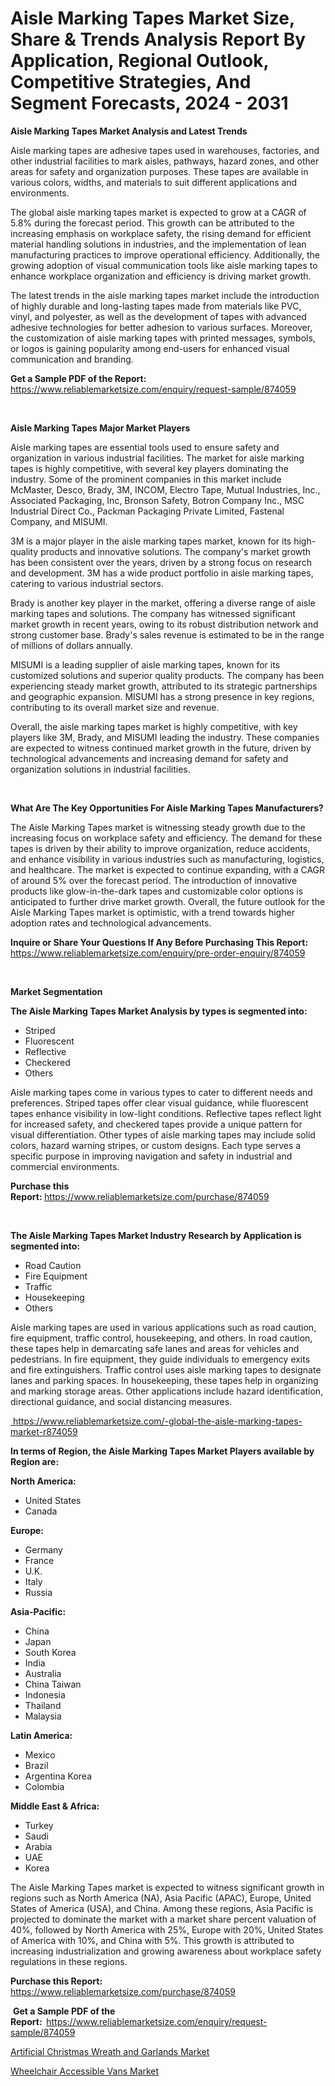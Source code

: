 <p><h1>Aisle Marking Tapes Market Size, Share & Trends Analysis Report By Application, Regional Outlook, Competitive Strategies, And Segment Forecasts, 2024 - 2031</h1></p><p><strong>Aisle Marking Tapes Market Analysis and Latest Trends</strong></p>
<p><p>Aisle marking tapes are adhesive tapes used in warehouses, factories, and other industrial facilities to mark aisles, pathways, hazard zones, and other areas for safety and organization purposes. These tapes are available in various colors, widths, and materials to suit different applications and environments.</p><p>The global aisle marking tapes market is expected to grow at a CAGR of 5.8% during the forecast period. This growth can be attributed to the increasing emphasis on workplace safety, the rising demand for efficient material handling solutions in industries, and the implementation of lean manufacturing practices to improve operational efficiency. Additionally, the growing adoption of visual communication tools like aisle marking tapes to enhance workplace organization and efficiency is driving market growth.</p><p>The latest trends in the aisle marking tapes market include the introduction of highly durable and long-lasting tapes made from materials like PVC, vinyl, and polyester, as well as the development of tapes with advanced adhesive technologies for better adhesion to various surfaces. Moreover, the customization of aisle marking tapes with printed messages, symbols, or logos is gaining popularity among end-users for enhanced visual communication and branding.</p></p>
<p><strong>Get a Sample PDF of the Report:&nbsp;</strong> <a href="https://www.reliablemarketsize.com/enquiry/request-sample/874059">https://www.reliablemarketsize.com/enquiry/request-sample/874059</a></p>
<p>&nbsp;</p>
<p><strong>Aisle Marking Tapes Major Market Players</strong></p>
<p><p>Aisle marking tapes are essential tools used to ensure safety and organization in various industrial facilities. The market for aisle marking tapes is highly competitive, with several key players dominating the industry. Some of the prominent companies in this market include McMaster, Desco, Brady, 3M, INCOM, Electro Tape, Mutual Industries, Inc., Associated Packaging, Inc, Bronson Safety, Botron Company Inc., MSC Industrial Direct Co., Packman Packaging Private Limited, Fastenal Company, and MISUMI.</p><p>3M is a major player in the aisle marking tapes market, known for its high-quality products and innovative solutions. The company's market growth has been consistent over the years, driven by a strong focus on research and development. 3M has a wide product portfolio in aisle marking tapes, catering to various industrial sectors.</p><p>Brady is another key player in the market, offering a diverse range of aisle marking tapes and solutions. The company has witnessed significant market growth in recent years, owing to its robust distribution network and strong customer base. Brady's sales revenue is estimated to be in the range of millions of dollars annually.</p><p>MISUMI is a leading supplier of aisle marking tapes, known for its customized solutions and superior quality products. The company has been experiencing steady market growth, attributed to its strategic partnerships and geographic expansion. MISUMI has a strong presence in key regions, contributing to its overall market size and revenue.</p><p>Overall, the aisle marking tapes market is highly competitive, with key players like 3M, Brady, and MISUMI leading the industry. These companies are expected to witness continued market growth in the future, driven by technological advancements and increasing demand for safety and organization solutions in industrial facilities.</p></p>
<p>&nbsp;</p>
<p><strong>What Are The Key Opportunities For Aisle Marking Tapes Manufacturers?</strong></p>
<p><p>The Aisle Marking Tapes market is witnessing steady growth due to the increasing focus on workplace safety and efficiency. The demand for these tapes is driven by their ability to improve organization, reduce accidents, and enhance visibility in various industries such as manufacturing, logistics, and healthcare. The market is expected to continue expanding, with a CAGR of around 5% over the forecast period. The introduction of innovative products like glow-in-the-dark tapes and customizable color options is anticipated to further drive market growth. Overall, the future outlook for the Aisle Marking Tapes market is optimistic, with a trend towards higher adoption rates and technological advancements.</p></p>
<p><strong>Inquire or Share Your Questions If Any Before Purchasing This Report:</strong> <a href="https://www.reliablemarketsize.com/enquiry/pre-order-enquiry/874059">https://www.reliablemarketsize.com/enquiry/pre-order-enquiry/874059</a></p>
<p>&nbsp;</p>
<p><strong>Market Segmentation</strong></p>
<p><strong>The Aisle Marking Tapes Market Analysis by types is segmented into:</strong></p>
<p><ul><li>Striped</li><li>Fluorescent</li><li>Reflective</li><li>Checkered</li><li>Others</li></ul></p>
<p><p>Aisle marking tapes come in various types to cater to different needs and preferences. Striped tapes offer clear visual guidance, while fluorescent tapes enhance visibility in low-light conditions. Reflective tapes reflect light for increased safety, and checkered tapes provide a unique pattern for visual differentiation. Other types of aisle marking tapes may include solid colors, hazard warning stripes, or custom designs. Each type serves a specific purpose in improving navigation and safety in industrial and commercial environments.</p></p>
<p><strong>Purchase this Report:&nbsp;</strong><a href="https://www.reliablemarketsize.com/purchase/874059">https://www.reliablemarketsize.com/purchase/874059</a></p>
<p>&nbsp;</p>
<p><strong>The Aisle Marking Tapes Market Industry Research by Application is segmented into:</strong></p>
<p><ul><li>Road Caution</li><li>Fire Equipment</li><li>Traffic</li><li>Housekeeping</li><li>Others</li></ul></p>
<p><p>Aisle marking tapes are used in various applications such as road caution, fire equipment, traffic control, housekeeping, and others. In road caution, these tapes help in demarcating safe lanes and areas for vehicles and pedestrians. In fire equipment, they guide individuals to emergency exits and fire extinguishers. Traffic control uses aisle marking tapes to designate lanes and parking spaces. In housekeeping, these tapes help in organizing and marking storage areas. Other applications include hazard identification, directional guidance, and social distancing measures.</p></p>
<p><a href="https://www.reliablemarketsize.com/-global-the-aisle-marking-tapes-market-r874059">&nbsp;https://www.reliablemarketsize.com/-global-the-aisle-marking-tapes-market-r874059</a></p>
<p><strong>In terms of Region, the Aisle Marking Tapes Market Players available by Region are:</strong></p>
<p>
    <p> <strong> North America: </strong>
        <ul>
            <li>United States</li>
            <li>Canada</li>
        </ul>
        </p> 
    <p> <strong> Europe: </strong>
        <ul>
            <li>Germany</li>
            <li>France</li>
            <li>U.K.</li>
            <li>Italy</li>
            <li>Russia</li>
        </ul>
        </p> 
    <p> <strong> Asia-Pacific: </strong>
        <ul>
            <li>China</li>
            <li>Japan</li>
            <li>South Korea</li>
            <li>India</li>
            <li>Australia</li>
            <li>China Taiwan</li>
            <li>Indonesia</li>
            <li>Thailand</li>
            <li>Malaysia</li>
        </ul>
        </p> 
    <p> <strong> Latin America: </strong>
        <ul>
            <li>Mexico</li>
            <li>Brazil</li>
            <li>Argentina Korea</li>
            <li>Colombia</li>
        </ul>
        </p> 
    <p> <strong> Middle East & Africa: </strong>
        <ul>
            <li>Turkey</li>
            <li>Saudi</li>
            <li>Arabia</li>
            <li>UAE</li>
            <li>Korea</li>
        </ul>
    </p>
    </p>
<p><p>The Aisle Marking Tapes market is expected to witness significant growth in regions such as North America (NA), Asia Pacific (APAC), Europe, United States of America (USA), and China. Among these regions, Asia Pacific is projected to dominate the market with a market share percent valuation of 40%, followed by North America with 25%, Europe with 20%, United States of America with 10%, and China with 5%. This growth is attributed to increasing industrialization and growing awareness about workplace safety regulations in these regions.</p></p>
<p><strong>Purchase this Report: </strong><a href="https://www.reliablemarketsize.com/purchase/874059">https://www.reliablemarketsize.com/purchase/874059</a></p>
<p>&nbsp;<strong>Get a Sample PDF of the Report:&nbsp;&nbsp;</strong><a href="https://www.reliablemarketsize.com/enquiry/request-sample/874059">https://www.reliablemarketsize.com/enquiry/request-sample/874059</a></p>
<p><strong></strong></p>
<p><p><a href="https://github.com/AutumnBerge/Market-Research-Report-List-1/blob/main/artificial-christmas-wreath-and-garlands-market.md">Artificial Christmas Wreath and Garlands Market</a></p><p><a href="https://view.publitas.com/reportprime-1/wheelchair-accessible-vans-market-size-market-segmentation-market-trends-and-growth-analysis-forecast-till-2031/">Wheelchair Accessible Vans Market</a></p></p>